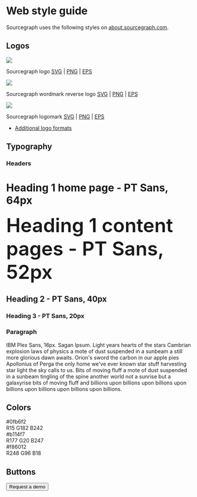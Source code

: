# Web style guide

<link rel="stylesheet" type="text/css" href="/assets/about-style-guide.css?v=025" />
<link href="https://fonts.googleapis.com/css2?family=PT+Sans&display=swap" rel="stylesheet">
<link href="https://fonts.googleapis.com/css2?family=IBM+Plex+Sans:wght@400&display=swap" rel="stylesheet">
Sourcegraph uses the following styles on <a href="https://about.sourcegraph.com">about.sourcegraph.com</a>.

## Logos

<img class="mark" src="https://f.hubspotusercontent20.net/hubfs/2762526/Brand%20assets/sourcegraph-logo.svg">

Sourcegraph logo
<a href="https://f.hubspotusercontent20.net/hubfs/2762526/Brand%20assets/sourcegraph-logo.svg">SVG</a> | <a href="https://f.hubspotusercontent20.net/hubfs/2762526/Brand%20assets/sourcegraph_logo.png">PNG</a> | <a href="https://f.hubspotusercontent20.net/hubfs/2762526/Brand%20assets/sourcegraph-logomark.eps">EPS</a>

<img class="mark-rev" src="https://f.hubspotusercontent20.net/hubfs/2762526/Brand%20assets/sourcegraph-wordmark-reverse.svg">

Sourcegraph wordmark reverse logo
<a href="https://f.hubspotusercontent20.net/hubfs/2762526/Brand%20assets/sourcegraph-wordmark-reverse.svg">SVG</a> | <a href="https://f.hubspotusercontent20.net/hubfs/2762526/Brand%20assets/sourcegraph-wordmark-reverse.png">PNG</a> | <a href="https://f.hubspotusercontent20.net/hubfs/2762526/Brand%20assets/sourcegraph-wordmark-reverse.eps">EPS</a>

<img class="logomark" src="https://cdn2.hubspot.net/hubfs/2762526/Brand%20assets/sourcegraph-logomark.svg">

Sourcegraph logomark
<a href="https://cdn2.hubspot.net/hubfs/2762526/Brand%20assets/sourcegraph-logomark.svg">SVG</a> | <a href="https://cdn2.hubspot.net/hubfs/2762526/Brand%20assets/sourcegraph-logomark.png">PNG</a> | <a href="https://cdn2.hubspot.net/hubfs/2762526/Brand%20assets/sourcegraph-logomark.eps">EPS</a>

- [Additional logo formats](https://drive.google.com/drive/folders/17HFjTFe4q8KLXsu7LoLS_lIgOT1OARiP?usp=sharing)

## Typography

### Headers

<div class="typ">
    <h1>Heading 1 home page - PT Sans, 64px</h1>
    <span style="font-size: 52px;font-weight: 600;">Heading 1 content pages - PT Sans, 52px</span>
    <h2>Heading 2 - PT Sans, 40px</h2>
    <h3>Heading 3 - PT Sans, 20px
</div>

### Paragraph

<p>IBM Plex Sans, 16px.  Sagan Ipsum. Light years hearts of the stars Cambrian explosion laws of physics a mote of dust suspended in a sunbeam a still more glorious dawn awaits. Orion's sword the carbon in our apple pies Apollonius of Perga the only home we've ever known star stuff harvesting star light the sky calls to us. Bits of moving fluff a mote of dust suspended in a sunbeam tingling of the spine another world not a sunrise but a galaxyrise bits of moving fluff and billions upon billions upon billions upon billions upon billions upon billions upon billions.</p>

## Colors

<div class="square blue">
</div>
#0fb6f2<br />
R15 G182 B242

<div class="square purple">
</div>
#b114f7<br />
R177 G20 B247

<div class="square orange">
</div>
#f86012<br />
R248 G96 B18

## Buttons

<button type="submit" role="button" class="btn btn-primary mb-2">Request a demo</button>
